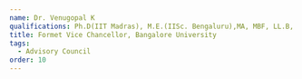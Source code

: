 ```yaml
---
name: Dr. Venugopal K
qualifications: Ph.D(IIT Madras), M.E.(IISc. Bengaluru),MA, MBF, LL.B, B.E.
title: Formet Vice Chancellor, Bangalore University
tags:
  - Advisory Council
order: 10
---
```

